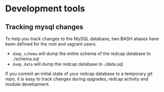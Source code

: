 # Development tools

## Tracking mysql changes

To help you track changes to the MySQL database, two BASH aliases have been defined for the root and vagrant users:

- `dump_schema` will dump the entire schema of the redcap database to ./schema.sql
- `dump_data` will dump the redcap database to ./data.sql

If you commit an initial state of your redcap database to a temporary git repo, it is easy to track changes during upgrades, redcap activity and module development.
